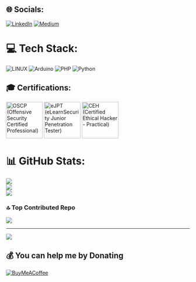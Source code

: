 
## 🌐 Socials:
[![LinkedIn](https://img.shields.io/badge/LinkedIn-%230077B5.svg?logo=linkedin&logoColor=white)](https://linkedin.com/in/elman-al1z4deh) [![Medium](https://img.shields.io/badge/Medium-12100E?logo=medium&logoColor=white)](https://medium.com/@al1z4deh) 

# 💻 Tech Stack:
![LINUX](https://img.shields.io/badge/Linux-FCC624?style=for-the-badge&logo=linux&logoColor=black) ![Arduino](https://img.shields.io/badge/-Arduino-00979D?style=for-the-badge&logo=Arduino&logoColor=white) ![PHP](https://img.shields.io/badge/php-%23777BB4.svg?style=for-the-badge&logo=php&logoColor=white) ![Python](https://img.shields.io/badge/python-3670A0?style=for-the-badge&logo=python&logoColor=ffdd54)

## 🎓 Certifications:
<img src="https://images.credly.com/images/ec81134d-e80b-4eb5-ae07-0eb8e1a60fcd/image.png" alt="OSCP (Offensive Security Certified Professional)" width="100" height="100"> <img src="https://d2w88u8h44ahhm.cloudfront.net//assets/images/certification/ejpt_certificate_sm.png" alt="eJPT (eLearnSecurity Junior Penetration Tester)" width="100" height="100"> <img src="https://miro.medium.com/v2/resize:fit:352/1*AACYGebMqJXYj3jyHaDP7g.png" alt="CEH (Certified Ethical Hacker - Practical)" width="100" height="100">

# 📊 GitHub Stats:
![](https://github-readme-stats.vercel.app/api?username=al1z4deh&theme=dark&hide_border=false&include_all_commits=false&count_private=false)<br/>
![](https://github-readme-streak-stats.herokuapp.com/?user=al1z4deh&theme=dark&hide_border=false)<br/>
![](https://github-readme-stats.vercel.app/api/top-langs/?username=al1z4deh&theme=dark&hide_border=false&include_all_commits=false&count_private=false&layout=compact)

### 🔝 Top Contributed Repo
![](https://github-contributor-stats.vercel.app/api?username=al1z4deh&limit=5&theme=dark&combine_all_yearly_contributions=true)

---
[![](https://visitcount.itsvg.in/api?id=al1z4deh&icon=0&color=0)](https://visitcount.itsvg.in)

  ## 💰 You can help me by Donating
  [![BuyMeACoffee](https://img.shields.io/badge/Buy%20Me%20a%20Coffee-ffdd00?style=for-the-badge&logo=buy-me-a-coffee&logoColor=black)](https://buymeacoffee.com/https://www.buymeacoffee.com/al1z4deh) 

